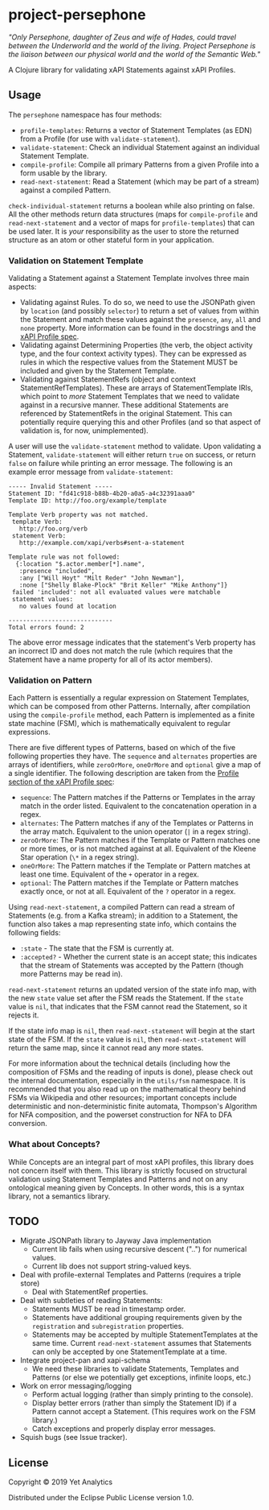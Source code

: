 # project-persephone

_"Only Persephone, daughter of Zeus and wife of Hades, could travel
between the Underworld and the world of the living. Project Persephone
is the liaison between our physical world and the world of the Semantic
Web."_

A Clojure library for validating xAPI Statements against xAPI Profiles. 

## Usage 

The `persephone` namespace has four methods:
- `profile-templates`: Returns a vector of Statement Templates (as EDN) from
a Profile (for use with `validate-statement`).
- `validate-statement`: Check an individual Statement against an
  individual Statement Template.
- `compile-profile`: Compile all primary Patterns from a given Profile into
  a form usable by the library.
- `read-next-statement`: Read a Statement (which may be part of a stream)
  against a compiled Pattern.

`check-individual-statement` returns a boolean while also printing on false.
All the other methods return data structures (maps for `compile-profile` and `read-next-statement` and a vector of maps for
`profile-templates`) that can be used later. It is _your_ responsibility as the
user to store the returned structure as an atom or other stateful form in your
application.

### Validation on Statement Template

Validating a Statement against a Statement Template involves three main 
aspects:
- Validating against Rules. To do so, we need to use the JSONPath given by
`location` (and possibly `selector`) to return a set of values from within the
Statement and match these values against the `presence`, `any`, `all` and
`none` property. More information can be found in the docstrings and the [xAPI Profile spec](https://github.com/adlnet/xapi-profiles/blob/master/xapi-profiles-structure.md#statment-templates).
- Validating against Determining Properties (the verb, the object activity type,
and the four context activity types). They can be expressed as rules in which
the respective values from the Statement MUST be included and given by the
Statement Template.
- Validating against StatementRefs (object and context StatementRefTemplates).
These are arrays of StatementTemplate IRIs, which point to _more_ Statement
Templates that we need to validate against in a recursive manner. These
additional Statements are referenced by StatementRefs in the original 
Statement. This can potentially require querying this and other Profiles (and so that aspect of validation is, for now, unimplemented).

A user will use the `validate-statement` method to validate. Upon validating a 
Statement, `validate-statement` will either return `true` on success, or return 
`false` on failure while printing an error message. The following is an example 
error message from `validate-statement`:

```
----- Invalid Statement -----
Statement ID: "fd41c918-b88b-4b20-a0a5-a4c32391aaa0"
Template ID: http://foo.org/example/template

Template Verb property was not matched.
 template Verb:
   http://foo.org/verb
 statement Verb:
   http://example.com/xapi/verbs#sent-a-statement

Template rule was not followed:
  {:location "$.actor.member[*].name",
   :presence "included",
   :any ["Will Hoyt" "Milt Reder" "John Newman"],
   :none ["Shelly Blake-Plock" "Brit Keller" "Mike Anthony"]}
 failed 'included': not all evaluated values were matchable
 statement values:
   no values found at location

-----------------------------
Total errors found: 2
```

The above error message indicates that the statement's Verb property has an
incorrect ID and does not match the rule (which requires that the Statement
have a name property for all of its actor members).

### Validation on Pattern

Each Pattern is essentially a regular expression on Statement Templates, which
can be composed from other Patterns. Internally, after compilation using the
`compile-profile` method, each Pattern is implemented as a finite state
machine (FSM), which is mathematically equivalent to regular expressions.

There are five different types of Patterns, based on which of the five
following properties they have. The `sequence` and `alternates` properties are
arrays of identifiers, while `zeroOrMore`, `oneOrMore` and `optional` give
a map of a single identifier. The following description are taken from the
[Profile section of the xAPI Profile spec](https://github.com/adlnet/xapi-profiles/blob/master/xapi-profiles-structure.md#patterns):
- `sequence`: The Pattern matches if the Patterns or Templates in the array 
match in the order listed. Equivalent to the concatenation operation in a regex.
- `alternates`: The Pattern matches if any of the Templates or Patterns in the
array match. Equivalent to the union operator (`|` in a regex string).
- `zeroOrMore`: The Pattern matches if the Template or Pattern matches one or
more times, or is not matched against at all. Equivalent of the Kleene Star operation (`\*` in a regex string).
- `oneOrMore`: The Pattern matches if the Template or Pattern matches at least
one time. Equivalent of the `+` operator in a regex.
- `optional`: The Pattern matches if the Template or Pattern matches exactly
once, or not at all. Equivalent of the `?` operator in a regex.

Using `read-next-statement`, a compiled Pattern can read a stream of Statements
(e.g. from a Kafka stream); in addition to a Statement, the function also
takes a map representing state info, which contains the following fields:
- `:state` - The state that the FSM is currently at.
- `:accepted?` - Whether the current state is an accept state; this indicates that the stream of Statements was accepted by the Pattern (though more Patterns may be read in).

`read-next-statement` returns an updated version of the state info map, with the new `state` value set after the FSM reads the Statement. If the `state` value is `nil`, that indicates that the FSM cannot read the Statement, so it rejects it.

If the state info map is `nil`, then `read-next-statement` will begin at the start state of the FSM. If the `state` value is `nil`, then `read-next-statement` will return the same map, since it cannot read any more states.

For more information about the technical details (including how the composition
of FSMs and the reading of inputs is done), please check out the internal
documentation, especially in the `utils/fsm` namespace. It is recommended that
you also read up on the mathematical theory behind FSMs via Wikipedia and other
resources; important concepts include deterministic and non-deterministic finite automata, Thompson's Algorithm for NFA composition, and the powerset construction for NFA to DFA conversion.

### What about Concepts?

While Concepts are an integral part of most xAPI profiles, this library does
not concern itself with them. This library is strictly focused on structural
validation using Statement Templates and Patterns and not on any ontological
meaning given by Concepts. In other words, this is a syntax library, not a
semantics library.

## TODO

- Migrate JSONPath library to Jayway Java implementation
    - Current lib fails when using recursive descent ("..") for numerical values.
    - Current lib does not support string-valued keys.
- Deal with profile-external Templates and Patterns (requires a triple store)
    - Deal with StatementRef properties.
- Deal with subtleties of reading Statements:
    - Statements MUST be read in timestamp order.
    - Statements have additional grouping requirements given by the
    `registration` and `subregistration` properties.
    - Statements may be accepted by multiple StatementTemplates at the same time. Current `read-next-statement` assumes that Statements can only be accepted by one StatementTemplate at a time.
- Integrate project-pan and xapi-schema
    - We need these libraries to validate Statements, Templates and Patterns
    (or else we potentially get exceptions, infinite loops, etc.)
- Work on error messaging/logging
    - Perform actual logging (rather than simply printing to the console).
    - Display better errors (rather than simply the Statement ID) if a Pattern
    cannot accept a Statement. (This requires work on the FSM library.)
    - Catch exceptions and properly display error messages.
- Squish bugs (see Issue tracker).

## License

Copyright © 2019 Yet Analytics

Distributed under the Eclipse Public License version 1.0.
